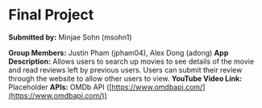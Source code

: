 # Final Project
**Submitted by:** Minjae Sohn (msohn1)
>
**Group Members:** Justin Pham (jpham04), Alex Dong (adong)
**App Description:** Allows users to search up movies to see details of the movie and read reviews left by previous users. Users can submit their review through the website to allow other users to view.
**YouTube Video Link:** Placeholder
**APIs:** OMDb API ([https://www.omdbapi.com/](https://www.omdbapi.com/))
